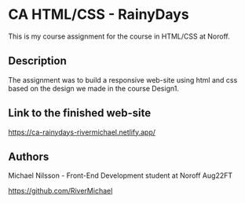 # CA HTML/CSS - RainyDays

This is my course assignment for the course in HTML/CSS at Noroff.

## Description

The assignment was to build a responsive web-site using html and css based on the design we made in the course Design1.

## Link to the finished web-site

https://ca-rainydays-rivermichael.netlify.app/

## Authors

Michael Nilsson - Front-End Development student at Noroff Aug22FT

https://github.com/RiverMichael
